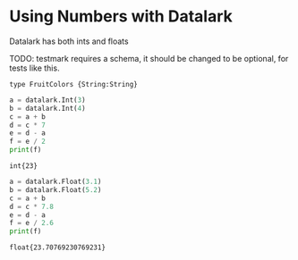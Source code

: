 Using Numbers with Datalark
==========================

Datalark has both ints and floats

TODO: testmark requires a schema, it should be changed to be optional, for
tests like this.

[testmark]:# (hello-numbers/schema)
```ipldsch
type FruitColors {String:String}
```

[testmark]:# (hello-numbers/hello-numbers/int/script.various/kwargs)
```python
a = datalark.Int(3)
b = datalark.Int(4)
c = a + b
d = c * 7
e = d - a
f = e / 2
print(f)
```

[testmark]:# (hello-numbers/hello-numbers/int/output)
```text
int{23}
```

[testmark]:# (hello-numbers/hello-numbers/float/script.various/kwargs)
```python
a = datalark.Float(3.1)
b = datalark.Float(5.2)
c = a + b
d = c * 7.8
e = d - a
f = e / 2.6
print(f)
```

[testmark]:# (hello-numbers/hello-numbers/float/output)
```text
float{23.70769230769231}
```
